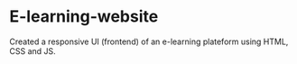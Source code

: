 # E-learning-website
Created a responsive UI (frontend) of an e-learning plateform using HTML, CSS and JS.
